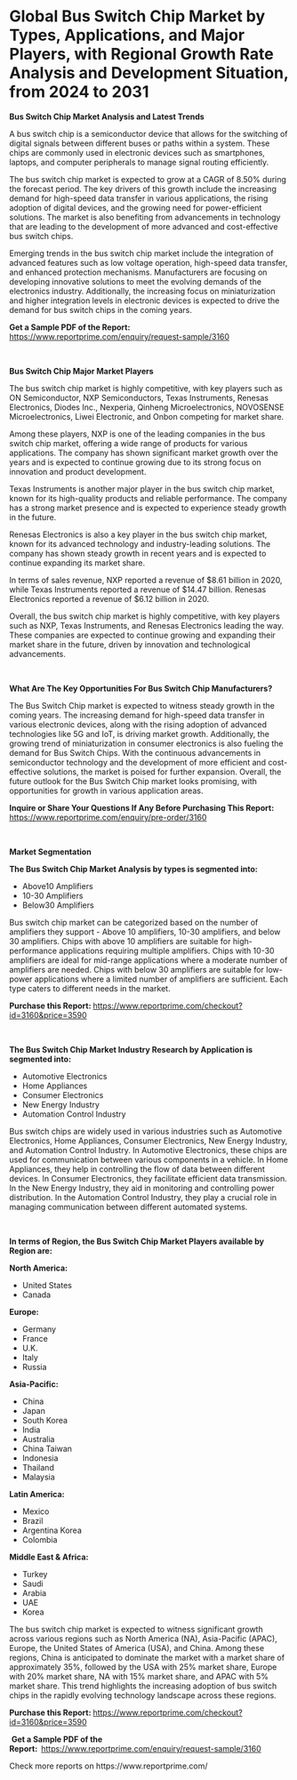 <p><h1>Global Bus Switch Chip Market by Types, Applications, and Major Players, with Regional Growth Rate Analysis and Development Situation, from 2024 to 2031</h1></p><p><strong>Bus Switch Chip Market Analysis and Latest Trends</strong></p>
<p><p>A bus switch chip is a semiconductor device that allows for the switching of digital signals between different buses or paths within a system. These chips are commonly used in electronic devices such as smartphones, laptops, and computer peripherals to manage signal routing efficiently.</p><p>The bus switch chip market is expected to grow at a CAGR of 8.50% during the forecast period. The key drivers of this growth include the increasing demand for high-speed data transfer in various applications, the rising adoption of digital devices, and the growing need for power-efficient solutions. The market is also benefiting from advancements in technology that are leading to the development of more advanced and cost-effective bus switch chips.</p><p>Emerging trends in the bus switch chip market include the integration of advanced features such as low voltage operation, high-speed data transfer, and enhanced protection mechanisms. Manufacturers are focusing on developing innovative solutions to meet the evolving demands of the electronics industry. Additionally, the increasing focus on miniaturization and higher integration levels in electronic devices is expected to drive the demand for bus switch chips in the coming years.</p></p>
<p><strong>Get a Sample PDF of the Report:&nbsp;</strong> <a href="https://www.reportprime.com/enquiry/request-sample/3160">https://www.reportprime.com/enquiry/request-sample/3160</a></p>
<p>&nbsp;</p>
<p><strong>Bus Switch Chip Major Market Players</strong></p>
<p><p>The bus switch chip market is highly competitive, with key players such as ON Semiconductor, NXP Semiconductors, Texas Instruments, Renesas Electronics, Diodes Inc., Nexperia, Qinheng Microelectronics, NOVOSENSE Microelectronics, Liwei Electronic, and Onbon competing for market share. </p><p>Among these players, NXP is one of the leading companies in the bus switch chip market, offering a wide range of products for various applications. The company has shown significant market growth over the years and is expected to continue growing due to its strong focus on innovation and product development.</p><p>Texas Instruments is another major player in the bus switch chip market, known for its high-quality products and reliable performance. The company has a strong market presence and is expected to experience steady growth in the future.</p><p>Renesas Electronics is also a key player in the bus switch chip market, known for its advanced technology and industry-leading solutions. The company has shown steady growth in recent years and is expected to continue expanding its market share.</p><p>In terms of sales revenue, NXP reported a revenue of $8.61 billion in 2020, while Texas Instruments reported a revenue of $14.47 billion. Renesas Electronics reported a revenue of $6.12 billion in 2020.</p><p>Overall, the bus switch chip market is highly competitive, with key players such as NXP, Texas Instruments, and Renesas Electronics leading the way. These companies are expected to continue growing and expanding their market share in the future, driven by innovation and technological advancements.</p></p>
<p>&nbsp;</p>
<p><strong>What Are The Key Opportunities For Bus Switch Chip Manufacturers?</strong></p>
<p><p>The Bus Switch Chip market is expected to witness steady growth in the coming years. The increasing demand for high-speed data transfer in various electronic devices, along with the rising adoption of advanced technologies like 5G and IoT, is driving market growth. Additionally, the growing trend of miniaturization in consumer electronics is also fueling the demand for Bus Switch Chips. With the continuous advancements in semiconductor technology and the development of more efficient and cost-effective solutions, the market is poised for further expansion. Overall, the future outlook for the Bus Switch Chip market looks promising, with opportunities for growth in various application areas.</p></p>
<p><strong>Inquire or Share Your Questions If Any Before Purchasing This Report:</strong> <a href="https://www.reportprime.com/enquiry/pre-order/3160">https://www.reportprime.com/enquiry/pre-order/3160</a></p>
<p>&nbsp;</p>
<p><strong>Market Segmentation</strong></p>
<p><strong>The Bus Switch Chip Market Analysis by types is segmented into:</strong></p>
<p><ul><li>Above10 Amplifiers</li><li>10-30 Amplifiers</li><li>Below30 Amplifiers</li></ul></p>
<p><p>Bus switch chip market can be categorized based on the number of amplifiers they support - Above 10 amplifiers, 10-30 amplifiers, and below 30 amplifiers. Chips with above 10 amplifiers are suitable for high-performance applications requiring multiple amplifiers. Chips with 10-30 amplifiers are ideal for mid-range applications where a moderate number of amplifiers are needed. Chips with below 30 amplifiers are suitable for low-power applications where a limited number of amplifiers are sufficient. Each type caters to different needs in the market.</p></p>
<p><strong>Purchase this Report:&nbsp;</strong><a href="https://www.reportprime.com/checkout?id=3160&price=3590">https://www.reportprime.com/checkout?id=3160&price=3590</a></p>
<p>&nbsp;</p>
<p><strong>The Bus Switch Chip Market Industry Research by Application is segmented into:</strong></p>
<p><ul><li>Automotive Electronics</li><li>Home Appliances</li><li>Consumer Electronics</li><li>New Energy Industry</li><li>Automation Control Industry</li></ul></p>
<p><p>Bus switch chips are widely used in various industries such as Automotive Electronics, Home Appliances, Consumer Electronics, New Energy Industry, and Automation Control Industry. In Automotive Electronics, these chips are used for communication between various components in a vehicle. In Home Appliances, they help in controlling the flow of data between different devices. In Consumer Electronics, they facilitate efficient data transmission. In the New Energy Industry, they aid in monitoring and controlling power distribution. In the Automation Control Industry, they play a crucial role in managing communication between different automated systems.</p></p>
<p>&nbsp;</p>
<p><strong>In terms of Region, the Bus Switch Chip Market Players available by Region are:</strong></p>
<p>
    <p> <strong> North America: </strong>
        <ul>
            <li>United States</li>
            <li>Canada</li>
        </ul>
        </p> 
    <p> <strong> Europe: </strong>
        <ul>
            <li>Germany</li>
            <li>France</li>
            <li>U.K.</li>
            <li>Italy</li>
            <li>Russia</li>
        </ul>
        </p> 
    <p> <strong> Asia-Pacific: </strong>
        <ul>
            <li>China</li>
            <li>Japan</li>
            <li>South Korea</li>
            <li>India</li>
            <li>Australia</li>
            <li>China Taiwan</li>
            <li>Indonesia</li>
            <li>Thailand</li>
            <li>Malaysia</li>
        </ul>
        </p> 
    <p> <strong> Latin America: </strong>
        <ul>
            <li>Mexico</li>
            <li>Brazil</li>
            <li>Argentina Korea</li>
            <li>Colombia</li>
        </ul>
        </p> 
    <p> <strong> Middle East & Africa: </strong>
        <ul>
            <li>Turkey</li>
            <li>Saudi</li>
            <li>Arabia</li>
            <li>UAE</li>
            <li>Korea</li>
        </ul>
    </p>
    </p>
<p><p>The bus switch chip market is expected to witness significant growth across various regions such as North America (NA), Asia-Pacific (APAC), Europe, the United States of America (USA), and China. Among these regions, China is anticipated to dominate the market with a market share of approximately 35%, followed by the USA with 25% market share, Europe with 20% market share, NA with 15% market share, and APAC with 5% market share. This trend highlights the increasing adoption of bus switch chips in the rapidly evolving technology landscape across these regions.</p></p>
<p><strong>Purchase this Report: </strong><a href="https://www.reportprime.com/checkout?id=3160&price=3590">https://www.reportprime.com/checkout?id=3160&price=3590</a></p>
<p>&nbsp;<strong>Get a Sample PDF of the Report:&nbsp;&nbsp;</strong><a href="https://www.reportprime.com/enquiry/request-sample/3160">https://www.reportprime.com/enquiry/request-sample/3160</a></p>
<p><strong></strong></p>
<p>Check more reports on https://www.reportprime.com/</p>